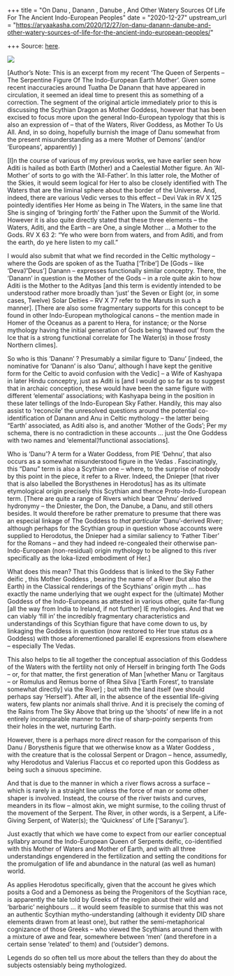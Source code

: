 +++
title = "On Danu , Danann , Danube , And Other Watery Sources Of Life For The Ancient Indo-European Peoples"
date = "2020-12-27"
upstream_url = "https://aryaakasha.com/2020/12/27/on-danu-danann-danube-and-other-watery-sources-of-life-for-the-ancient-indo-european-peoples/"

+++
Source: [here](https://aryaakasha.com/2020/12/27/on-danu-danann-danube-and-other-watery-sources-of-life-for-the-ancient-indo-european-peoples/).

![](https://aryaakasha.files.wordpress.com/2020/12/ernalda.jpg?w=350)

\[Author’s Note: This is an excerpt from my recent ‘The Queen of
Serpents – The Serpentine Figure Of The Indo-European Earth Mother’.
Given some recent inaccuracies around Tuatha De Danann that have
appeared in circulation, it seemed an ideal time to present this as
something of a correction. The segment of the original article
immediately prior to this is discussing the Scythian Dragon as Mother
Goddess, however that has been excised to focus more upon the general
Indo-European typology that this is also an expression of – that of the
Waters, River Goddess, as Mother To Us All. And, in so doing, hopefully
burnish the image of Danu somewhat from the present misunderstanding as
a mere ‘Mother of Demons’ (and/or ‘Europeans’, apparently) \]

\[I\]n the course of various of my previous works, we have earlier seen
how Aditi is hailed as both Earth (Mother) and a Caelestial Mother
figure. An ‘All-Mother’ of sorts to go with the ‘All-Father’. In this
latter role, the Mother of the Skies, it would seem logical for Her to
also be closely identified with The Waters that are the liminal sphere
about the border of the Universe. And, indeed, there are various Vedic
verses to this effect – Devi Vak in RV X 125 pointedly identifies Her
Home as being in The Waters, in the same line that She is singing of
‘bringing forth’ the Father upon the Summit of the World. However it is
also quite directly stated that these three elements – the Waters,
Aditi, and the Earth – are One, a single Mother … a Mother to the Gods.
RV X 63 2: “Ye who were born from waters, and from Aditi, and from the
earth, do ye here listen to my call.”

I would also submit that what we find recorded in the Celtic mythology –
where the Gods are spoken of as the Tuatha \[‘Tribe’\] De \[Gods – like
‘Deva’/’Deus’\] Danann – expresses functionally similar conceptry.
There, the ‘Danann’ in question is the Mother of the Gods – in a role
quite akin to how Aditi is the Mother to the Adityas \[and this term is
evidently intended to be understood rather more broadly than ‘just’ the
Seven or Eight (or, in some cases, Twelve) Solar Deities – RV X 77 refer
to the Maruts in such a manner\]. \[There are also some fragmentary
supports for this concept to be found in other Indo-European
mythological canons – the mention made in Homer of the Oceanus as a
parent to Hera, for instance; or the Norse mythology having the initial
generation of Gods being ‘thawed out’ from the Ice that is a strong
functional correlate for The Water(s) in those frosty Northern climes\].

So who is this ‘Danann’ ? Presumably a similar figure to ‘Danu’
\[indeed, the nominative for ‘Danann’ is also ‘Danu’, although I have
kept the genitive form for the Celtic to avoid confusion with the
Vedic\] – a Wife of Kashyapa in later Hindu conceptry, just as Aditi is
\[and I would go so far as to suggest that in archaic conception, these
would have been the same figure with different ‘elemental’ associations;
with Kashyapa being in the position in these later tellings of the
Indo-European Sky Father. Handily, this may also assist to ‘reconcile’
the unresolved questions around the potential co-identification of
Danann and Anu in Celtic mythology – the latter being “Earth’
associated, as Aditi also is, and another ‘Mother of the Gods’; Per my
schema, there is no contradiction in these accounts … just the One
Goddess with two names and ‘elemental’/functional associations\].

Who is ‘Danu’? A term for a Water Goddess, from PIE ‘Dehnu’, that also
occurs as a somewhat misunderstood figure in the Vedas . Fascinatingly,
this “Danu” term is also a Scythian one – where, to the surprise of
nobody by this point in the piece, it refer to a River. Indeed, the
Dnieper \[that river that is also labelled the Borysthenes in
Herodotus\] has as its ultimate etymological origin precisely this
Scythian and thence Proto-Indo-European term. \[There are quite a range
of Rivers which bear ‘Dehnu’ derived hydronymy – the Dniester, the Don,
the Danube, a Danu, and still others besides. It would therefore be
rather premature to presume that there was an especial linkage of The
Goddess to *that particular* ‘Danu’-derived River; although perhaps for
the Scythian group in question whose accounts were supplied to
Herodotus, the Dnieper had a similar saliency to ‘Father Tiber’ for the
Romans – and they had indeed re-congealed their otherwise
pan-Indo-European (non-residual) origin mythology to be aligned to this
river specifically as the loka-lized embodiment of Her.\]

What does this mean? That this Goddess that is linked to the Sky Father
deific , this Mother Goddess , bearing the name of a River (but also the
Earth) in the Classical renderings of the Scythians’ origin myth … has
exactly the name underlying that we ought expect for the (ultimate)
Mother Goddess of the Indo-Europeans as attested in various other, quite
far-flung \[all the way from India to Ireland, if not further\] IE
mythologies. And that we can viably ‘fill in’ the incredibly fragmentary
characteristics and understandings of this Scythian figure that have
come down to us, by linkaging the Goddess in question (now restored to
Her true status *as* a Goddess) with those aforementioned parallel IE
expressions from elsewhere – especially The Vedas.

This also helps to tie all together the conceptual association of this
Goddess of the Waters with the fertility not only of Herself in bringing
forth The Gods – or, for that matter, the first generation of Man
\[whether Manu or Targitaus – or Romulus and Remus borne of Rhea Silva
\[‘Earth Forest’, to translate somewhat directly\] via the River\] ; but
with the land itself (we should perhaps say ‘Herself’). After all, in
the absence of the essential life-giving waters, few plants nor animals
shall thrive. And it is precisely the coming of the Rains from The Sky
Above that bring up the ‘shoots’ of new life in a not entirely
incomparable manner to the rise of sharp-pointy serpents from their
holes in the wet, nurturing Earth.

However, there is a perhaps more *direct* reason for the comparison of
this Danu / Borysthenis figure that we otherwise know as a Water Goddess
, with the creature that is the colossal Serpent or Dragon – hence,
assumedly, why Herodotus and Valerius Flaccus et co reported upon this
Goddess as being such a sinuous specimine.

And that is due to the manner in which a river flows across a surface –
which is rarely in a straight line unless the force of man or some other
shaper is involved. Instead, the course of the river twists and curves,
meanders in its flow – almost akin, we might surmise, to the coiling
thrust of the movement of the Serpent. The River, in other words, is a
Serpent, a Life-Giving Serpent, of Water(s); the ‘Quickness’ of Life
\[‘Saranyu’\].

Just exactly that which we have come to expect from our earlier
conceptual syllabry around the Indo-European Queen of Serpents deific,
co-identified with this Mother of Waters and Mother of Earth, and with
all three understandings engendered in the fertilization and setting the
conditions for the promulgation of life and abundance in the natural (as
well as human) world.

As applies Herodotus specifically, given that the account he gives which
posits a God and a Demoness as being the Progenitors of the Scythian
race, is apparently the tale told by Greeks of the region about their
wild and ‘barbaric’ neighbours … it would seem feasible to surmise that
this was not an authentic Scythian mytho-understanding (although it
evidenty DID share elements drawn from at least one), but rather the
semi-metaphorical cognizance of those Greeks – who viewed the Scythians
around them with a mixture of awe and fear, somewhere between ‘men’ (and
therefore in a certain sense ‘related’ to them) and (‘outsider’) demons.

Legends do so often tell us more about the tellers than they do about
the subjects ostensiably being mythologized.
